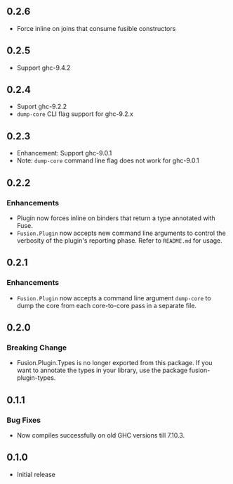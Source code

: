 ## 0.2.6

* Force inline on joins that consume fusible constructors

## 0.2.5

* Support ghc-9.4.2

## 0.2.4

* Suport ghc-9.2.2
* `dump-core` CLI flag support for ghc-9.2.x

## 0.2.3

* Enhancement: Support ghc-9.0.1
* Note: `dump-core` command line flag does not work for ghc-9.0.1

## 0.2.2

### Enhancements

- Plugin now forces inline on binders that return a type annotated with Fuse.
- `Fusion.Plugin` now accepts new command line arguments to control the
  verbosity of the plugin's reporting phase. Refer to `README.md` for usage.

## 0.2.1

### Enhancements

- `Fusion.Plugin` now accepts a command line argument `dump-core` to
  dump the core from each core-to-core pass in a separate file.

## 0.2.0

### Breaking Change
- Fusion.Plugin.Types is no longer exported from this package. If you
  want to annotate the types in your library, use the package
  fusion-plugin-types.

## 0.1.1

### Bug Fixes

- Now compiles successfully on old GHC versions till 7.10.3.

## 0.1.0

* Initial release
